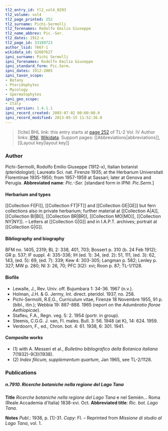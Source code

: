 ```yaml
---
tl2_entry_id: tl2_vol4_0293
tl2_volume: vol4
tl2_page_printed: 252
tl2_surname: Pichi-Sermolli
tl2_forenames: Rodolfo Emilio Giuseppe
tl2_name_abbrev: Pic.-Ser.
tl2_dates: 1912-x
tl2_page_id: 33189723
author_lsid: 7667-1
wikidata_id: Q2607627
ipni_surname: Pichi Sermolli
ipni_forenames: Rodolfo Emilio Giuseppe
ipni_standard_form: Pic.Serm.
ipni_dates: 1912-2005
ipni_taxon_scope: 
- Botany
- Pteridophytes
- Mycology
- Spermatophytes
ipni_geo_scope: 
- Italy
ipni_version: 1.4.1.1
ipni_record_created: 2003-07-02 00:00:00.0
ipni_record_modified: 2013-05-15 11:52:36.0
---
```


> [!cite] BHL link: this entry starts at [page 252](https://www.biodiversitylibrary.org/page/33189723) of TL-2 Vol. IV
> Author links: [IPNI](https://www.ipni.org/a/7667-1), [Wikidata](https://www.wikidata.org/wiki/Q2607627). Support pages: [[Abbreviations|abbreviations]], [[Layout key|layout key]]

### Author

Pichi-Sermolli, Rodolfo Emilio Giuseppe (1912-x), Italian botanist (pteridologist); Laureato Sci. nat. Firenze 1935; at the Herbarium Universitati Florentinae 1935-1950; from 1957-1959 at Sassari; later at Genova and Perugia. 
**Abbreviated name**: *Pic.-Ser.* \[standard form in IPNI: *Pic.Serm.*\]

#### Herbarium and types

[[Collection FI|FI]], [[Collection FT|FT]] and [[Collection GE|GE]] but fern collections also in private herbarium; further material at [[Collection A|A]], [[Collection BI|BI]], [[Collection BR|BR]], [[Collection MO|MO]], [[Collection NY|NY]]. – Letters at [[Collection G|G]] and in I.A.P.T. archives; portrait at [[Collection G|G]].

#### Bibliography and biography

BFM no. 1405, 2319; BL 2: 338, 401, 703; Bossert p. 310 (b. 24 Feb 1912); GR p. 537; IF suppl. 4: 335-336; IH (ed. 1): 34, (ed. 2): 51, 111, (ed. 3): 62, 143, (ed. 5): 69, (ed. 7): 339; Kew 4: 303-305; Langman p. 582; Lenley p. 327; MW p. 280; NI 3: 26, 70; PFC 3(2): xvi; Roon p. 87; TL-1/1128.

#### Biofile

- Lewalle, J., Rev. Univ. off. Bujumbara 1: 34-36. 1967 (n.v.).
- Holman, J.H. & G. Jermy, Int. direct. pteridol. 1937, no. 258.
- Pichi-Sermolli, R.E.G., Curriculum vitae, Firenze 18 Novembre 1955, 91 p. (bibl., itin.); Webbia 19: 887-888. 1965 (report on the *Adumbratio florae Aethiopicae*).
- Stafleu, F.A., Regn. veg. 5: 2. 1954 (portr. in group).
- Steenis, C.G.G. J. van, Fl. males. Bull. 3: 56. 1948 (at K), 14: 624. 1959.
- Verdoorn, F., ed., Chron. bot. 4: 61. 1938, 6: 301. 1941.

#### Composite works

- (1) with A. Messeri et al., *Bulletino bibliografico della Botanica italiana* 7(1932)-9(3)(1938).
- (2) *Index filicum, supplementum quartum*, Jan 1965, see TL-2/1128.

### Publications

##### n.7910. Ricerche botaniche nella regione del Lago Tana

**Title**
*Ricerche botaniche nella regione del Lago Tana* e nel Semièn... Roma (Reale Accademia d'Italia) 1838-xvi. Oct.
**Abbreviated title**: *Ric. bot. Lago Tana*.

**Notes**
*Publ*.: 1938, p. \[1\]-31. *Copy*: FI. – Reprinted from *Missione di studio al Lago Tana*, vol. 1.

